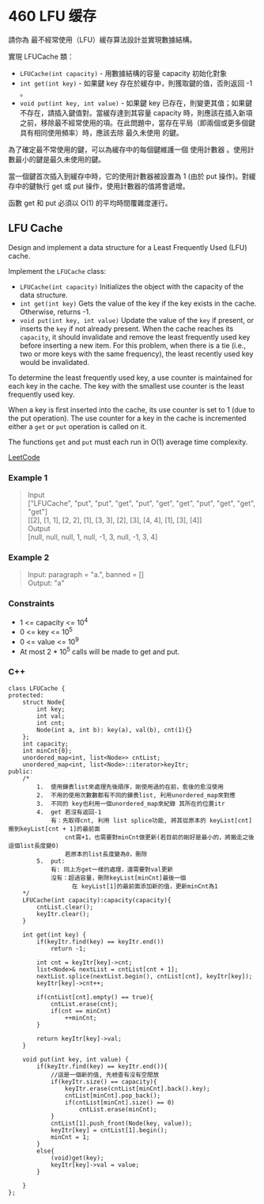 # 460 LFU 缓存

請你為 最不經常使用（LFU）緩存算法設計並實現數據結構。

實現 LFUCache 類：

* `LFUCache(int capacity)` - 用數據結構的容量 capacity 初始化對象
* `int get(int key)` - 如果鍵 key 存在於緩存中，則獲取鍵的值，否則返回 -1 。
* `void put(int key, int value)` - 如果鍵 key 已存在，則變更其值；如果鍵不存在，請插入鍵值對。當緩存達到其容量 capacity 時，則應該在插入新項之前，移除最不經常使用的項。在此問題中，當存在平局（即兩個或更多個鍵具有相同使用頻率）時，應該去除 最久未使用 的鍵。

為了確定最不常使用的鍵，可以為緩存中的每個鍵維護一個 使用計數器 。使用計數最小的鍵是最久未使用的鍵。

當一個鍵首次插入到緩存中時，它的使用計數器被設置為 1 (由於 put 操作)。對緩存中的鍵執行 get 或 put 操作，使用計數器的值將會遞增。

函數 get 和 put 必須以 O(1) 的平均時間覆雜度運行。

##  LFU Cache

Design and implement a data structure for a Least Frequently Used (LFU) cache.

Implement the `LFUCache` class:

* `LFUCache(int capacity)` Initializes the object with the capacity of the data structure.
* `int get(int key)` Gets the value of the key if the key exists in the cache. Otherwise, returns -1.
* `void put(int key, int value)` Update the value of the `key` if present, or inserts the `key` if not already present. When the cache reaches its `capacity`, it should invalidate and remove the least frequently used key before inserting a new item. For this problem, when there is a tie (i.e., two or more keys with the same frequency), the least recently used key would be invalidated.

To determine the least frequently used key, a use counter is maintained for each key in the cache. The key with the smallest use counter is the least frequently used key.

When a key is first inserted into the cache, its use counter is set to 1 (due to the put operation). The use counter for a key in the cache is incremented either a `get` or `put` operation is called on it.

The functions `get` and `put` must each run in O(1) average time complexity.

[LeetCode](https://leetcode.cn/problems/lfu-cache/)

### Example 1

> Input  
["LFUCache", "put", "put", "get", "put", "get", "get", "put", "get", "get", "get"]  
[[2], [1, 1], [2, 2], [1], [3, 3], [2], [3], [4, 4], [1], [3], [4]]  
Output  
[null, null, null, 1, null, -1, 3, null, -1, 3, 4]  

### Example 2

> Input: paragraph = "a.", banned = []  
Output: "a"  


### Constraints

* 1 <= capacity <= 10<sup>4</sup>
* 0 <= key <= 10<sup>5</sup>
* 0 <= value <= 10<sup>9</sup>
* At most 2 * 10<sup>5</sup> calls will be made to get and put.


### C++ 

```
class LFUCache {
protected:
    struct Node{
        int key;
        int val;
        int cnt;
        Node(int a, int b): key(a), val(b), cnt(1){}
    };
    int capacity;
    int minCnt{0};
    unordered_map<int, list<Node>> cntList;
    unordered_map<int, list<Node>::iterator>keyItr;
public:
    /*
        1.  使用鍊表list來處理先後順序，剛使用過的在前，愈後的愈沒使用
        2.  不用的使用次數數都有不同的鍊表list, 利用unordered_map來對應
        3.  不同的 key也利用一個unordered_map來紀錄 其所在的位置itr
        4.  get 若沒有返回-1
            有：先取得cnt, 利用 list splice功能, 將其從原本的 keyList[cnt]搬到keyList[cnt + 1]的最前面
                cnt需+1，也需要對minCnt做更新(若目前的剛好是最小的，將搬走之後這個list長度變0)
                若原本的list長度變為0，刪除
        5.  put:
            有: 同上方get一樣的處理，還需要對val更新
            沒有：超過容量，刪除keyList[minCnt]最後一個
                  在 keyList[1]的最前面添加新的值，更新minCnt為1
    */
    LFUCache(int capacity):capacity(capacity){
        cntList.clear();
        keyItr.clear();
    }
    
    int get(int key) {
        if(keyItr.find(key) == keyItr.end())
            return -1;
        
        int cnt = keyItr[key]->cnt;
        list<Node>& nextList = cntList[cnt + 1];
        nextList.splice(nextList.begin(), cntList[cnt], keyItr[key]);
        keyItr[key]->cnt++; 

        if(cntList[cnt].empty() == true){
            cntList.erase(cnt);
            if(cnt == minCnt)
                ++minCnt;
        }

        return keyItr[key]->val;
    }
    
    void put(int key, int value) {
        if(keyItr.find(key) == keyItr.end()){
            //這是一個新的值, 先檢查有沒有空間放
            if(keyItr.size() == capacity){
                keyItr.erase(cntList[minCnt].back().key);
                cntList[minCnt].pop_back();
                if(cntList[minCnt].size() == 0)
                    cntList.erase(minCnt);
            }
            cntList[1].push_front(Node(key, value));
            keyItr[key] = cntList[1].begin();
            minCnt = 1;
        }
        else{
            (void)get(key);
            keyItr[key]->val = value;
        }

    }
};
```